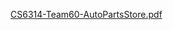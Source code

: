 [CS6314-Team60-AutoPartsStore.pdf](https://github.com/Naveenatt99/AutoComm/files/9204743/CS6314-Team60-AutoPartsStore.pdf)
